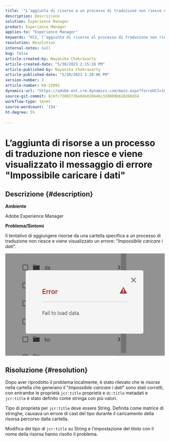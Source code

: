 ```yaml
---
title: '"L’aggiunta di risorse a un processo di traduzione non riesce e viene visualizzato il messaggio di errore "Impossibile caricare i dati"'
description: Descrizione
solution: Experience Manager
product: Experience Manager
applies-to: "Experience Manager"
keywords: "KCS, l’aggiunta di risorse al processo di traduzione non riesce, errore, Impossibile caricare i dati"
resolution: Resolution
internal-notes: null
bug: false
article-created-by: Nayanika Chakravarty
article-created-date: "5/30/2023 2:15:28 PM"
article-published-by: Nayanika Chakravarty
article-published-date: "5/30/2023 2:28:06 PM"
version-number: 2
article-number: KA-22092
dynamics-url: "https://adobe-ent.crm.dynamics.com/main.aspx?forceUCI=1&pagetype=entityrecord&etn=knowledgearticle&id=52ca7d67-f4fe-ed11-8f6e-6045bd006295"
source-git-commit: 8c6fc7380273be8de826646c328809b610268d34
workflow-type: tm+mt
source-wordcount: '154'
ht-degree: 5%

---
```


# L’aggiunta di risorse a un processo di traduzione non riesce e viene visualizzato il messaggio di errore &quot;Impossibile caricare i dati&quot;

## Descrizione {#description}


<b>Ambiente</b>

Adobe Experience Manager

<b>Problema/Sintomi</b>

Il tentativo di aggiungere risorse da una cartella specifica a un processo di traduzione non riesce e viene visualizzato un errore: &quot;*Impossibile caricare i dati*&quot;.

![](assets/___54ca7d67-f4fe-ed11-8f6e-6045bd006295___.png)


## Risoluzione {#resolution}


Dopo aver riprodotto il problema localmente, è stato rilevato che le risorse nella cartella che generano il &quot;*Impossibile caricare i dati*&quot; sono stati corrotti, con entrambe le proprietà `jcr:title` proprietà e `dc:title` metadati e `jcr:title` è stato definito come stringa con più valori.

Tipo di proprietà per `jcr:title` deve essere String. Definita come matrice di stringhe, causava un errore di cast del tipo durante il caricamento della risorsa percorso dalla cartella.

Modifica del tipo di `jcr:title` su String e l’impostazione del titolo con il nome della risorsa hanno risolto il problema.
